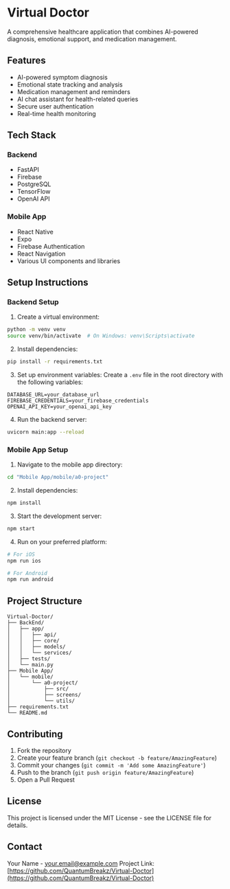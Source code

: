 # Virtual Doctor

A comprehensive healthcare application that combines AI-powered diagnosis, emotional support, and medication management.

## Features

- AI-powered symptom diagnosis
- Emotional state tracking and analysis
- Medication management and reminders
- AI chat assistant for health-related queries
- Secure user authentication
- Real-time health monitoring

## Tech Stack

### Backend
- FastAPI
- Firebase
- PostgreSQL
- TensorFlow
- OpenAI API

### Mobile App
- React Native
- Expo
- Firebase Authentication
- React Navigation
- Various UI components and libraries

## Setup Instructions

### Backend Setup

1. Create a virtual environment:
```bash
python -m venv venv
source venv/bin/activate  # On Windows: venv\Scripts\activate
```

2. Install dependencies:
```bash
pip install -r requirements.txt
```

3. Set up environment variables:
Create a `.env` file in the root directory with the following variables:
```
DATABASE_URL=your_database_url
FIREBASE_CREDENTIALS=your_firebase_credentials
OPENAI_API_KEY=your_openai_api_key
```

4. Run the backend server:
```bash
uvicorn main:app --reload
```

### Mobile App Setup

1. Navigate to the mobile app directory:
```bash
cd "Mobile App/mobile/a0-project"
```

2. Install dependencies:
```bash
npm install
```

3. Start the development server:
```bash
npm start
```

4. Run on your preferred platform:
```bash
# For iOS
npm run ios

# For Android
npm run android
```

## Project Structure

```
Virtual-Doctor/
├── BackEnd/
│   ├── app/
│   │   ├── api/
│   │   ├── core/
│   │   ├── models/
│   │   └── services/
│   ├── tests/
│   └── main.py
├── Mobile App/
│   └── mobile/
│       └── a0-project/
│           ├── src/
│           ├── screens/
│           └── utils/
├── requirements.txt
└── README.md
```

## Contributing

1. Fork the repository
2. Create your feature branch (`git checkout -b feature/AmazingFeature`)
3. Commit your changes (`git commit -m 'Add some AmazingFeature'`)
4. Push to the branch (`git push origin feature/AmazingFeature`)
5. Open a Pull Request

## License

This project is licensed under the MIT License - see the LICENSE file for details.

## Contact

Your Name - your.email@example.com
Project Link: [https://github.com/QuantumBreakz/Virtual-Doctor](https://github.com/QuantumBreakz/Virtual-Doctor) 